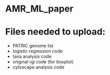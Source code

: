 # AMR_ML_paper

# Files needed to upload:
  - PATRIC genome list
  - logistic regression code
  - taxa analysis code
  - original rgi code (for boxplot)
  - cytoscape analysis code
